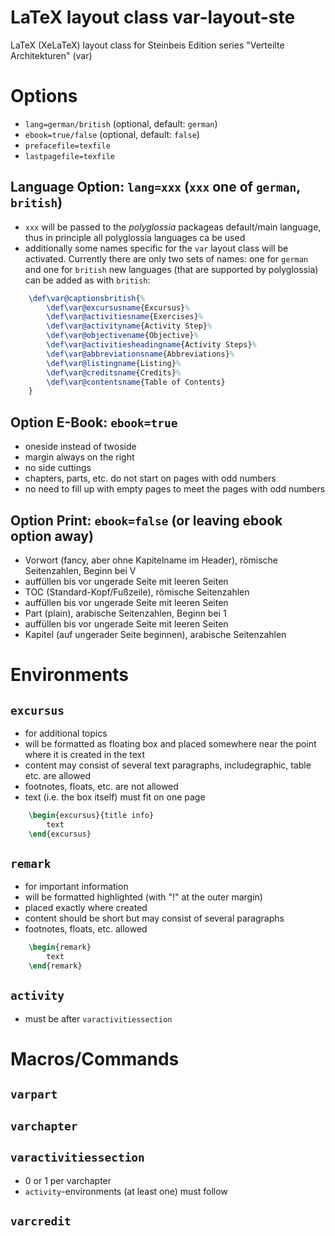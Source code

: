 # LaTeX layout class var-layout-ste
LaTeX (XeLaTeX) layout class for Steinbeis Edition series "Verteilte Architekturen" (var)

# Options
- ``lang=german/british`` (optional, default: ``german``) 
- ``ebook=true/false`` (optional, default: ``false``)
- ``prefacefile=texfile``
- ``lastpagefile=texfile``

## Language Option: ``lang=xxx`` (``xxx`` one of ``german``, ``british``)
- ``xxx`` will be passed to the _polyglossia_ packageas default/main language, thus in principle all polyglossia languages ca be used
- additionally some names specific for the ``var`` layout class will be activated. Currently there are only two sets of names: one for ``german`` and one for ``british`` new languages (that are supported by polyglossia) can be added as with ``british``:

```latex
    \def\var@captionsbritish{%
        \def\var@excursusname{Excursus}%
        \def\var@activitiesname{Exercises}%
        \def\var@activityname{Activity Step}%
        \def\var@objectivename{Objective}%
        \def\var@activitiesheadingname{Activity Steps}%
        \def\var@abbreviationsname{Abbreviations}%
        \def\var@listingname{Listing}%
        \def\var@creditsname{Credits}%
        \def\var@contentsname{Table of Contents}
    }
```

## Option E-Book: ``ebook=true``
- oneside instead of twoside
- margin always on the right
- no side cuttings
- chapters, parts, etc. do not start on pages with odd numbers
- no need to fill up with empty pages to meet the pages with odd numbers

## Option Print: ``ebook=false`` (or leaving ebook option away)
- Vorwort (fancy, aber ohne Kapitelname im Header), römische Seitenzahlen, Beginn bei V
- auffüllen bis vor ungerade Seite mit leeren Seiten
- TOC (Standard-Kopf/Fußzeile), römische Seitenzahlen
- auffüllen bis vor ungerade Seite mit leeren Seiten
- Part (plain), arabische Seitenzahlen, Beginn bei 1
- auffüllen bis vor ungerade Seite mit leeren Seiten
- Kapitel (auf ungerader Seite beginnen), arabische Seitenzahlen

# Environments
## ``excursus``
- for additional topics
- will be formatted as floating box and placed somewhere near the point where it is created in the text
- content may consist of several text paragraphs, includegraphic, table etc. are allowed
- footnotes, floats, etc. are not allowed
- text (i.e. the box itself) must fit on one page
  
```latex
    \begin{excursus}{title info}
        text 
    \end{excursus}
```

## ``remark``
- for important information
- will be formatted highlighted (with "!" at the outer margin)
- placed exactly where created
- content should be short but may consist of several paragraphs
- footnotes, floats, etc. allowed

```latex
    \begin{remark}
        text
    \end{remark}
```

## ``activity``
- must be after ``varactivitiessection``

# Macros/Commands

## ``varpart``

## ``varchapter``

## ``varactivitiessection``
- 0 or 1 per varchapter
- ``activity``-environments (at least one) must follow

## ``varcredit``


